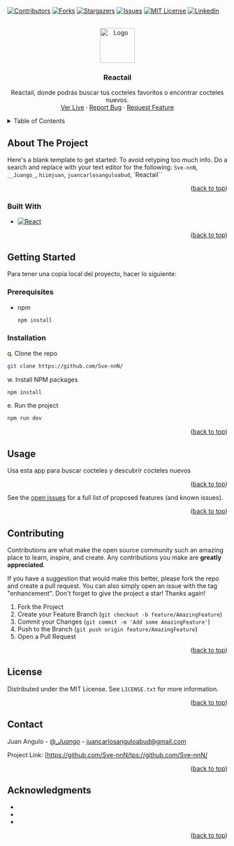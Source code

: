 <!-- Improved compatibility of back to top link: See: https://github.com/othneildrew/Best-README-Template/pull/73 -->

<a name="readme-top"></a>

<!--
*** Thanks for checking out the Best-README-Template. If you have a suggestion
*** that would make this better, please fork the repo and create a pull request
*** or simply open an issue with the tag "enhancement".
*** Don't forget to give the project a star!
*** Thanks again! Now go create something AMAZING! :D
-->

<!-- PROJECT SHIELDS -->
<!--
*** I'm using markdown "reference style" links for readability.
*** Reference links are enclosed in brackets [ ] instead of parentheses ( ).
*** See the bottom of this document for the declaration of the reference variables
*** for contributors-url, forks-url, etc. This is an optional, concise syntax you may use.
*** https://www.markdownguide.org/basic-syntax/#reference-style-links
-->

[![Contributors][contributors-shield]][contributors-url]
[![Forks][forks-shield]][forks-url]
[![Stargazers][stars-shield]][stars-url]
[![Issues][issues-shield]][issues-url]
[![MIT License][license-shield]][license-url]
[![LinkedIn][linkedin-shield]][linkedin-url]

<!-- PROJECT LOGO -->
<br />
<div align="center">
  <a href="https://github.com/Sve-nnN/Reactail">
    <img src="src/assets/coctail.png" alt="Logo" width="80" height="80">
  </a>

<h3 align="center">Reactail</h3>

  <p align="center">
    Reactail, donde podrás buscar tus cocteles favoritos o encontrar cocteles nuevos.
    <br />
    <a href="https://github.com/Sve-nnN/trong>Explore the docs »</strong></a>
    <br />
    <br />
    <a href="reactail.vercel.app">Ver Live</a>
    ·
    <a href="https://github.com/Sve-nnN/Reactail/issues">Report Bug</a>
    ·
    <a href="https://github.com/Sve-nnN/Reactail/issues">Request Feature</a>
  </p>
</div>

<!-- TABLE OF CONTENTS -->
<details>
  <summary>Table of Contents</summary>
  <ol>
    <li>
      <a href="#about-the-project">Acerca del proyecto</a>
      <ul>
        <li><a href="#built-with">Desarrollado con</a></li>
      </ul>
    </li>
    <li>
      <a href="#getting-started">Getting Started</a>
      <ul>
        <li><a href="#prerequisites">Prerequisitos</a></li>
        <li><a href="#installation">Instalación</a></li>
      </ul>
    </li>
    <li><a href="#usage">Uso</a></li>
    <li><a href="#roadmap">Roadmap</a></li>
    <li><a href="#license">License</a></li>
    <li><a href="#contact">Contact</a></li>
  </ol>
</details>

<!-- ABOUT THE PROJECT -->

## About The Project

Here's a blank template to get started: To avoid retyping too much info. Do a search and replace with your text editor for the following: `Sve-nnN`, `__Juango_`, `hiimjuan`, `juancarlosanguloabud`, `Reactail``

<p align="right">(<a href="#readme-top">back to top</a>)</p>

### Built With

- [![React][react.js]][react-url]

<p align="right">(<a href="#readme-top">back to top</a>)</p>

<!-- GETTING STARTED -->

## Getting Started

Para tener una copia local del proyecto, hacer lo siguiente:

### Prerequisites

- npm
  ```sh
  npm install
  ```

### Installation

q. Clone the repo
   ```sh
   git clone https://github.com/Sve-nnN/
   ```
w. Install NPM packages
   ```sh
   npm install
   ```
e. Run the project
   ```sh
   npm run dev
   ```

<p align="right">(<a href="#readme-top">back to top</a>)</p>

<!-- USAGE EXAMPLES -->

## Usage

Usa esta app para buscar cocteles y descubrir cocteles nuevos

<p align="right">(<a href="#readme-top">back to top</a>)</p>

<!-- ROADMAP -->



See the [open issues](https://github.com/Sve-nnN/issues) for a full list of proposed features (and known issues).

<p align="right">(<a href="#readme-top">back to top</a>)</p>

<!-- CONTRIBUTING -->

## Contributing

Contributions are what make the open source community such an amazing place to learn, inspire, and create. Any contributions you make are **greatly appreciated**.

If you have a suggestion that would make this better, please fork the repo and create a pull request. You can also simply open an issue with the tag "enhancement".
Don't forget to give the project a star! Thanks again!

1. Fork the Project
2. Create your Feature Branch (`git checkout -b feature/AmazingFeature`)
3. Commit your Changes (`git commit -m 'Add some AmazingFeature'`)
4. Push to the Branch (`git push origin feature/AmazingFeature`)
5. Open a Pull Request

<p align="right">(<a href="#readme-top">back to top</a>)</p>

<!-- LICENSE -->

## License

Distributed under the MIT License. See `LICENSE.txt` for more information.

<p align="right">(<a href="#readme-top">back to top</a>)</p>

<!-- CONTACT -->

## Contact

Juan Angulo - [@\__Juango_](https://twitter.com/__Juango_) - juancarlosanguloabud@gmail.com

Project Link: [https://github.com/Sve-nnN/tps://github.com/Sve-nnN/ <p align="right">(<a href="#readme-top">back to top</a>)</p>

<!-- ACKNOWLEDGMENTS -->

## Acknowledgments

- []()
- []()
- []()

<p align="right">(<a href="#readme-top">back to top</a>)</p>

<!-- MARKDOWN LINKS & IMAGES -->
<!-- https://www.markdownguide.org/basic-syntax/#reference-style-links -->

[contributors-shield]: https://img.shields.io/github/contributors/Sve-nnN/?style=for-the-badge
[contributors-url]: https://github.com/Sve-nnN/phs/contributors
[forks-shield]: https://img.shields.io/github/forks/Sve-nnN/?style=for-the-badge
[forks-url]: https://github.com/Sve-nnN/work/members
[stars-shield]: https://img.shields.io/github/stars/Sve-nnN/?style=for-the-badge
[stars-url]: https://github.com/Sve-nnN/rgazers
[issues-shield]: https://img.shields.io/github/issues/Sve-nnN/?style=for-the-badge
[issues-url]: https://github.com/Sve-nnN/ues
[license-shield]: https://img.shields.io/github/license/Sve-nnN/?style=for-the-badge
[license-url]: https://github.com/Sve-nnN/b/master/LICENSE.txt
[linkedin-shield]: https://img.shields.io/badge/-LinkedIn-black.svg?style=for-the-badge&logo=linkedin&colorB=555
[linkedin-url]: https://linkedin.com/in/hiimjuan
[product-screenshot]: images/screenshot.png
[next.js]: https://img.shields.io/badge/next.js-000000?style=for-the-badge&logo=nextdotjs&logoColor=white
[next-url]: https://nextjs.org/
[react.js]: https://img.shields.io/badge/React-20232A?style=for-the-badge&logo=react&logoColor=61DAFB
[react-url]: https://reactjs.org/
[vue.js]: https://img.shields.io/badge/Vue.js-35495E?style=for-the-badge&logo=vuedotjs&logoColor=4FC08D
[vue-url]: https://vuejs.org/
[angular.io]: https://img.shields.io/badge/Angular-DD0031?style=for-the-badge&logo=angular&logoColor=white
[angular-url]: https://angular.io/
[svelte.dev]: https://img.shields.io/badge/Svelte-4A4A55?style=for-the-badge&logo=svelte&logoColor=FF3E00
[svelte-url]: https://svelte.dev/
[laravel.com]: https://img.shields.io/badge/Laravel-FF2D20?style=for-the-badge&logo=laravel&logoColor=white
[laravel-url]: https://laravel.com
[bootstrap.com]: https://img.shields.io/badge/Bootstrap-563D7C?style=for-the-badge&logo=bootstrap&logoColor=white
[bootstrap-url]: https://getbootstrap.com
[jquery.com]: https://img.shields.io/badge/jQuery-0769AD?style=for-the-badge&logo=jquery&logoColor=white
[jquery-url]: https://jquery.com
